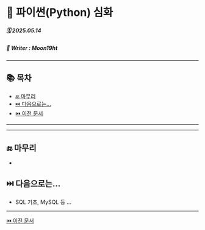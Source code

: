 # 🧩 파이썬(Python) 심화

##### 🗓️ 2025.05.14
##### 📝 Writer : Moon19ht

---

## 📚 목차


- [🔚 마무리](#-마무리)
- [⏭️ 다음으로는...](#️-다음으로는)
- [⏮️ 이전 문서](./0513%20정리.md)

---



---

## 🔚 마무리
- 

## ⏭️ 다음으로는...
- SQL 기초, MySQL 등 ... 
---

[⏮️ 이전 문서](./0513%20정리.md)